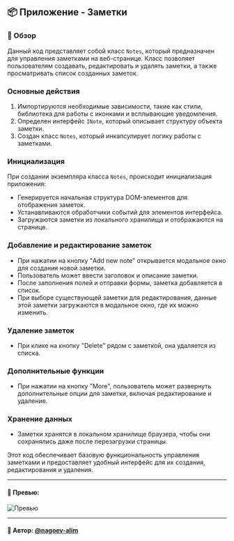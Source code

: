 ## 📦 Приложение - Заметки

### 🚀 Обзор
Данный код представляет собой класс `Notes`, который предназначен для управления заметками на веб-странице. Класс позволяет пользователям создавать, редактировать и удалять заметки, а также просматривать список созданных заметок.

### Основные действия

1. Импортируются необходимые зависимости, такие как стили, библиотека для работы с иконками и всплывающие уведомления.
2. Определен интерфейс `INote`, который описывает структуру объекта заметки.
3. Создан класс `Notes`, который инкапсулирует логику работы с заметками.

### Инициализация

При создании экземпляра класса `Notes`, происходит инициализация приложения:

- Генерируется начальная структура DOM-элементов для отображения заметок.
- Устанавливаются обработчики событий для элементов интерфейса.
- Загружаются заметки из локального хранилища и отображаются на странице.

### Добавление и редактирование заметок

- При нажатии на кнопку "Add new note" открывается модальное окно для создания новой заметки.
- Пользователь может ввести заголовок и описание заметки.
- После заполнения полей и отправки формы, заметка добавляется в список.
- При выборе существующей заметки для редактирования, данные этой заметки загружаются в модальное окно, где их можно изменить.

### Удаление заметок

- При клике на кнопку "Delete" рядом с заметкой, она удаляется из списка.

### Дополнительные функции

- При нажатии на кнопку "More", пользователь может развернуть дополнительные опции для заметки, включая редактирование и удаление.

### Хранение данных

- Заметки хранятся в локальном хранилище браузера, чтобы они сохранялись даже после перезагрузки страницы.

Этот код обеспечивает базовую функциональность управления заметками и предоставляет удобный интерфейс для их создания, редактирования и удаления.


---

#### 🌄 Превью:

![Превью](https://lh3.googleusercontent.com/drive-viewer/AITFw-y96xQeW4C6rmnQo21KnIsTaOtnKJKUOMZd0TPof6mRjDG-VnqIFgzutTp3nrXQj6Q5uxIqbJ0ByvQNcCn8CsFhrDkU7w=s1600)


-----

#### 🙌 Автор: [@nagoev-alim](https://github.com/nagoev-alim)


